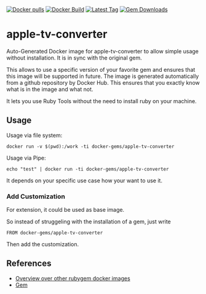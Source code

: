 [![Docker pulls](https://img.shields.io/docker/pulls/rubygem/apple-tv-converter.svg)](https://hub.docker.com/r/rubygem/apple-tv-converter/)
[![Docker Build](https://img.shields.io/docker/automated/rubygem/apple-tv-converter.svg)](https://hub.docker.com/r/rubygem/apple-tv-converter/)
[![Latest Tag](https://img.shields.io/github/tag/docker-rubygem/apple-tv-converter.svg)](https://hub.docker.com/r/rubygem/apple-tv-converter/)
[![Gem Downloads](https://img.shields.io/gem/dt/apple-tv-converter.svg)](https://rubygems.org/gems/apple-tv-converter/)
# apple-tv-converter

Auto-Generated Docker image for apple-tv-converter to allow simple usage without installation.
It is in sync with the original gem.

This allows to use a specific version of your favorite gem and ensures that this image will be supported in future.
The image is generated automatically from a github repository by Docker Hub.
This ensures that you exactly know what is in the image and what not.

It lets you use Ruby Tools without the need to install ruby on your machine.

## Usage

Usage via file system:

`docker run -v $(pwd):/work -ti docker-gems/apple-tv-converter`

Usage via Pipe:

`echo "test" | docker run -ti docker-gems/apple-tv-converter`

It depends on your specific use case how your want to use it.

### Add Customization

For extension, it could be used as base image.

So instead of struggeling with the installation of a gem, just write

`FROM docker-gems/apple-tv-converter`

Then add the customization.

## References

 - [Overview over other rubygem docker images](https://github.com/thinkbot/docker-rubygem)
 - [Gem](https://rubygems.org/gems/apple-tv-converter/)
